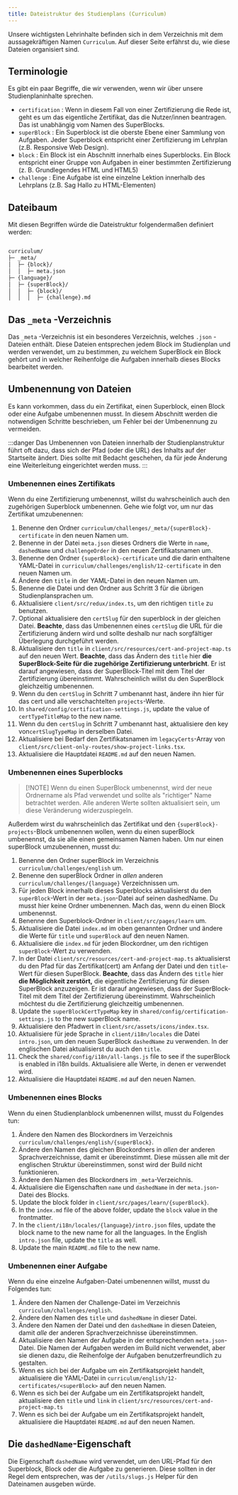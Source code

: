 ```yaml
---
title: Dateistruktur des Studienplans (Curriculum)
---
```


Unsere wichtigsten Lehrinhalte befinden sich in dem Verzeichnis mit dem aussagekräftigen Namen `Curriculum`. Auf dieser Seite erfährst du, wie diese Dateien organisiert sind.

## Terminologie

Es gibt ein paar Begriffe, die wir verwenden, wenn wir über unsere Studienplaninhalte sprechen.

- `certification` : Wenn in diesem Fall von einer Zertifizierung die Rede ist, geht es um das eigentliche Zertifikat, das die Nutzer/innen beantragen. Das ist unabhängig vom Namen des SuperBlocks.
- `superBlock` : Ein Superblock ist die oberste Ebene einer Sammlung von Aufgaben. Jeder Superblock entspricht einer Zertifizierung im Lehrplan (z.B. Responsive Web Design).
- `block` : Ein Block ist ein Abschnitt innerhalb eines Superblocks. Ein Block entspricht einer Gruppe von Aufgaben in einer bestimmten Zertifizierung (z. B. Grundlegendes HTML und HTML5)
- `challenge` : Eine Aufgabe ist eine einzelne Lektion innerhalb des Lehrplans (z.B. Sag Hallo zu HTML-Elementen)

## Dateibaum

Mit diesen Begriffen würde die Dateistruktur folgendermaßen definiert werden:

<!-- prettier-ignore -->
```md

curriculum/
├─ _meta/
│  ├─ {block}/
│  │  ├─ meta.json
├─ {language}/
│  ├─ {superBlock}/
│  │  ├─ {block}/
│  │  │  ├─ {challenge}.md
```

## Das `_meta` -Verzeichnis

Das `_meta` -Verzeichnis ist ein besonderes Verzeichnis, welches `.json` -Dateien enthält. Diese Dateien entsprechen jedem Block im Studienplan und werden verwendet, um zu bestimmen, zu welchem SuperBlock ein Block gehört und in welcher Reihenfolge die Aufgaben innerhalb dieses Blocks bearbeitet werden.

## Umbenennung von Dateien

Es kann vorkommen, dass du ein Zertifikat, einen Superblock, einen Block oder eine Aufgabe umbenennen musst. In diesem Abschnitt werden die notwendigen Schritte beschrieben, um Fehler bei der Umbenennung zu vermeiden.

:::danger
Das Umbenennen von Dateien innerhalb der Studienplanstruktur führt oft dazu, dass sich der Pfad (oder die URL) des Inhalts auf der Startseite ändert. Dies sollte mit Bedacht geschehen, da für jede Änderung eine Weiterleitung eingerichtet werden muss.
:::

### Umbenennen eines Zertifikats

Wenn du eine Zertifizierung umbenennst, willst du wahrscheinlich auch den zugehörigen Superblock umbenennen. Gehe wie folgt vor, um nur das Zertifikat umzubenennen:

1. Benenne den Ordner `curriculum/challenges/_meta/{superBlock}-certificate` in den neuen Namen um.
1. Benenne in der Datei `meta.json` dieses Ordners die Werte in `name`, `dashedName` und `challengeOrder` in den neuen Zertifikatsnamen um.
1. Benenne den Ordner `{superBlock}-certificate` und die darin enthaltene YAML-Datei in `curriculum/challenges/english/12-certificate` in den neuen Namen um.
1. Ändere den `title` in der YAML-Datei in den neuen Namen um.
1. Benenne die Datei und den Ordner aus Schritt 3 für die übrigen Studienplansprachen um.
1. Aktualisiere `client/src/redux/index.ts`, um den richtigen `title` zu benutzen.
1. Optional aktualisiere den `certSlug` für den superblock in der gleichen Datei. **Beachte**, dass das Umbenennen eines `certSlug` die URL für die Zertifizierung ändern wird und sollte deshalb nur nach sorgfältiger Überlegung durchgeführt werden.
1. Aktualisiere den `title` in `client/src/resources/cert-and-project-map.ts` auf den neuen Wert. **Beachte**, dass das Ändern des `title` hier **die SuperBlock-Seite für die zugehörige Zertifizierung unterbricht**. Er ist darauf angewiesen, dass der SuperBlock-Titel mit dem Titel der Zertifizierung übereinstimmt. Wahrscheinlich willst du den SuperBlock gleichzeitig umbenennen.
1. Wenn du den `certSlug` in Schritt 7 umbenannt hast, ändere ihn hier für das cert und alle verschachtelten `projects`-Werte.
1. In `shared/config/certification-settings.js`, update the value of `certTypeTitleMap` to the new name.
1. Wenn du den `certSlug` in Schritt 7 umbenannt hast, aktualisiere den key von`certSlugTypeMap` in derselben Datei.
1. Aktualisiere bei Bedarf den Zertifikatsnamen im `legacyCerts`-Array von `client/src/client-only-routes/show-project-links.tsx`.
1. Aktualisiere die Hauptdatei `README.md` auf den neuen Namen.

### Umbenennen eines Superblocks

> [!NOTE] Wenn du einen SuperBlock umbenennst, wird der neue Ordnername als Pfad verwendet und sollte als "richtiger" Name betrachtet werden. Alle anderen Werte sollten aktualisiert sein, um diese Veränderung widerzuspiegeln.

Außerdem wirst du wahrscheinlich das Zertifikat und den `{superBlock}-projects`-Block umbenennen wollen, wenn du einen superBlock umbenennst, da sie alle einen gemeinsamen Namen haben. Um nur einen superBlock umzubenennen, musst du:

1. Benenne den Ordner superBlock im Verzeichnis `curriculum/challenges/english` um.
1. Benenne den superBlock Ordner in _allen_ anderen `curriculum/challenges/{language}` Verzeichnissen um.
1. Für jeden Block innerhalb dieses Superblocks aktualisierst du den `superBlock`-Wert in der `meta.json`-Datei auf seinen dashedName. Du musst hier keine Ordner umbenennen. Mach das, wenn du einen Block umbenennst.
1. Benenne den Superblock-Ordner in `client/src/pages/learn` um.
1. Aktualisiere die Datei `index.md` im oben genannten Ordner und ändere die Werte für `title` und `superBlock` auf den neuen Namen.
1. Aktualisiere die `index.md` für jeden Blockordner, um den richtigen `superBlock`-Wert zu verwenden.
1. In der Datei `client/src/resources/cert-and-project-map.ts` aktualisierst du den Pfad für das Zertifikat(cert) am Anfang der Datei und den `title`-Wert für diesen SuperBlock. **Beachte**, dass das Ändern des `title` hier **die Möglichkeit zerstört,** die eigentliche Zertifizierung für diesen SuperBlock anzuzeigen. Er ist darauf angewiesen, dass der SuperBlock-Titel mit dem Titel der Zertifizierung übereinstimmt. Wahrscheinlich möchtest du die Zertifizierung gleichzeitig umbenennen.
1. Update the `superBlockCertTypeMap` key in `shared/config/certification-settings.js` to the new superBlock name.
1. Aktualisiere den Pfadwert in `client/src/assets/icons/index.tsx`.
1. Aktualisiere für jede Sprache in `client/i18n/locales` die Datei `intro.json`, um den neuen SuperBlock `dashedName` zu verwenden. In der englischen Datei aktualisierst du auch den `title`.
1. Check the `shared/config/i18n/all-langs.js` file to see if the superBlock is enabled in i18n builds. Aktualisiere alle Werte, in denen er verwendet wird.
1. Aktualisiere die Hauptdatei `README.md` auf den neuen Namen.

### Umbenennen eines Blocks

Wenn du einen Studienplanblock umbenennen willst, musst du Folgendes tun:

1. Ändere den Namen des Blockordners im Verzeichnis `curriculum/challenges/english/{superBlock}`.
1. Ändere den Namen des gleichen Blockordners in _allen_ der anderen Sprachverzeichnisse, damit er übereinstimmt. Diese müssen alle mit der englischen Struktur übereinstimmen, sonst wird der Build nicht funktionieren.
1. Ändere den Namen des Blockordners im `_meta`-Verzeichnis.
1. Aktualisiere die Eigenschaften `name` und `dashedName` in der `meta.json`-Datei des Blocks.
1. Update the block folder in `client/src/pages/learn/{superBlock}`.
1. In the `index.md` file of the above folder, update the `block` value in the frontmatter.
1. In the `client/i18n/locales/{language}/intro.json` files, update the block name to the new name for all the languages. In the English `intro.json` file, update the `title` as well.
1. Update the main `README.md` file to the new name.

### Umbenennen einer Aufgabe

Wenn du eine einzelne Aufgaben-Datei umbenennen willst, musst du Folgendes tun:

1. Ändere den Namen der Challenge-Datei im Verzeichnis `curriculum/challenges/english`.
1. Ändere den Namen des `title` und `dashedName` in dieser Datei.
1. Ändere den Namen der Datei und den `dashedName` in diesen Dateien, damit _alle_ der anderen Sprachverzeichnisse übereinstimmen.
1. Aktualisiere den Namen der Aufgabe in der entsprechenden `meta.json`-Datei. Die Namen der Aufgaben werden im Build nicht verwendet, aber sie dienen dazu, die Reihenfolge der Aufgaben benutzerfreundlich zu gestalten.
1. Wenn es sich bei der Aufgabe um ein Zertifikatsprojekt handelt, aktualisiere die YAML-Datei in `curriculum/english/12-certificates/<superBlock>` auf den neuen Namen.
1. Wenn es sich bei der Aufgabe um ein Zertifikatsprojekt handelt, aktualisiere den `title` und `link` in `client/src/resources/cert-and-project-map.ts`
1. Wenn es sich bei der Aufgabe um ein Zertifikatsprojekt handelt, aktualisiere die Hauptdatei `README.md` auf den neuen Namen.

## Die `dashedName`-Eigenschaft

Die Eigenschaft `dashedName` wird verwendet, um den URL-Pfad für den Superblock, Block oder die Aufgabe zu generieren. Diese sollten in der Regel dem entsprechen, was der `/utils/slugs.js` Helper für den Dateinamen ausgeben würde.
